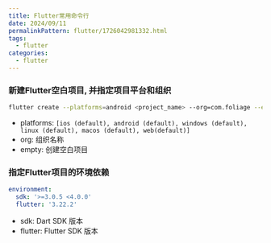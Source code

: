 ```yaml
---
title: Flutter常用命令行
date: 2024/09/11
permalinkPattern: flutter/1726042981332.html
tags:
  - flutter
categories:
  - flutter
---
```


### 新建Flutter空白项目, 并指定项目平台和组织
```bash
flutter create --platforms=android <project_name> --org=com.foliage --empty
```
- platforms: `[ios (default), android (default), windows (default), linux (default), macos (default), web(default)]`
- org: 组织名称
- empty: 创建空白项目

### 指定Flutter项目的环境依赖
```yaml
environment:
  sdk: '>=3.0.5 <4.0.0'
  flutter: '3.22.2'
```
- sdk: Dart SDK 版本
- flutter: Flutter SDK 版本